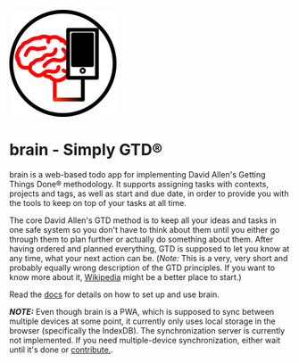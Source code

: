 ![](packages/frontend/public/android-icon-192x192.png)

# brain - Simply GTD®

brain is a web-based todo app for implementing David Allen's 
Getting Things Done® methodology. It supports assigning tasks 
with contexts, projects and tags, as well as start and due 
date, in order to provide you with the tools to keep on top
of your tasks at all time.

The core David Allen's GTD method is to keep all your ideas
and tasks in one safe system so you don't have to think about
them until you either go through them to plan further or actually
do something about them. After having ordered and planned 
everything, GTD is supposed to let you know at any time, what
your next action can be. (*Note:* This is a very, very short
and probably equally wrong description of the GTD principles.
If you want to know more about it, [Wikipedia](https://en.wikipedia.org/wiki/Getting_Things_Done)
might be a better place to start.)

Read the [docs](docs/index.md) for details on how to set up
and use brain.

***NOTE:*** Even though brain is a PWA, which is supposed to
sync between multiple devices at some point, it currently only
uses local storage in the browser (specifically the IndexDB).
The synchronization server is currently not implemented. If
you need multiple-device synchronization, either wait until it's
done or [contribute.](docs/contributing.md).
